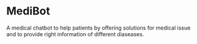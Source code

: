 # MediBot
A medical chatbot to help patients by offering solutions for medical issue and to provide right information of different diaseases.
